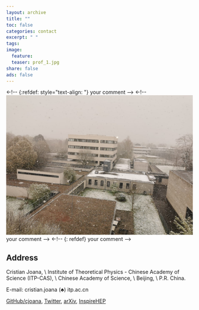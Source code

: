 ```yaml
---
layout: archive
title: ""
toc: false
categories: contact
excerpt: " "
tags: 
image:
  feature:
  teaser: prof_1.jpg
share: false
ads: false
---
```



<-!--  {:refdef: style="text-align: "}     your comment -->
<-!--   <img  src="/images/IRMP_snow_orig.jpeg" alt="fig bh" width="600"/>     your comment -->
<-!--   {: refdef}          your comment -->

## Address

Cristian Joana, \\
Institute of Theoretical Physics - Chinese Academy of Science (ITP-CAS), \\
Chinese Academy of Science,  \\
Beijing, \\
P.R. China.

E-mail: cristian.joana (♣) itp.ac.cn  

[GitHub/cjoana](https://github.com/cjoana), [Twitter](https://twitter.com/cjphy), [arXiv](https://arxiv.org/search/?searchtype=author&query=Joana%2C+C), [InspireHEP](https://inspirehep.net/literature?sort=mostrecent&size=25&page=1&q=a%20C.Joana.1)
